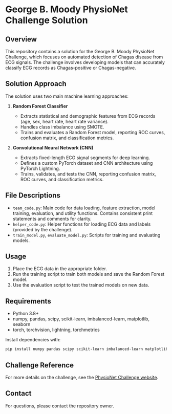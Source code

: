 # George B. Moody PhysioNet Challenge Solution

## Overview
This repository contains a solution for the George B. Moody PhysioNet Challenge, which focuses on automated detection of Chagas disease from ECG signals. The challenge involves developing models that can accurately classify ECG records as Chagas-positive or Chagas-negative.

## Solution Approach
The solution uses two main machine learning approaches:

1. **Random Forest Classifier**
   - Extracts statistical and demographic features from ECG records (age, sex, heart rate, heart rate variance).
   - Handles class imbalance using SMOTE.
   - Trains and evaluates a Random Forest model, reporting ROC curves, confusion matrix, and classification metrics.

2. **Convolutional Neural Network (CNN)**
   - Extracts fixed-length ECG signal segments for deep learning.
   - Defines a custom PyTorch dataset and CNN architecture using PyTorch Lightning.
   - Trains, validates, and tests the CNN, reporting confusion matrix, ROC curves, and classification metrics.

## File Descriptions
- `team_code.py`: Main code for data loading, feature extraction, model training, evaluation, and utility functions. Contains consistent print statements and comments for clarity.
- `helper_code.py`: Helper functions for loading ECG data and labels (provided by the challenge).
- `train_model.py`, `evaluate_model.py`: Scripts for training and evaluating models.

## Usage
1. Place the ECG data in the appropriate folder.
2. Run the training script to train both models and save the Random Forest model.
3. Use the evaluation script to test the trained models on new data.

## Requirements
- Python 3.8+
- numpy, pandas, scipy, scikit-learn, imbalanced-learn, matplotlib, seaborn
- torch, torchvision, lightning, torchmetrics

Install dependencies with:
```bash
pip install numpy pandas scipy scikit-learn imbalanced-learn matplotlib seaborn torch torchvision lightning torchmetrics
```


## Challenge Reference
For more details on the challenge, see the [PhysioNet Challenge website](https://physionet.org/challenge/2022/).

## Contact
For questions, please contact the repository owner.
